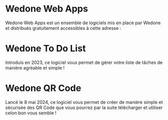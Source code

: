 # Wedone Web Apps

Wedone Web Apps est un ensemble de logiciels mis en place par Wedone et distribués gratuitement accessibles à cette adresse :

# Wedone To Do List

Introduis en 2023, ce logiciel vous permet de gérer votre liste de tâches de manière agréable et simple !

# Wedone QR Code

Lancé le 8 mai 2024, ce logiciel vous permet de créer de manière simple et sécurisée des QR Code que vous pourrez par la suite télécharger et utiliser celon bon vous semble !
